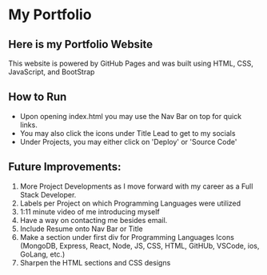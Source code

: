 # My Portfolio
## Here is my Portfolio Website
This website is powered by GitHub Pages
and was built using HTML, CSS, JavaScript, and BootStrap

## How to Run
- Upon opening index.html you may use the Nav Bar on top for quick links.
- You may also click the icons under Title Lead to get to my socials
- Under Projects, you may either click on 'Deploy' or 'Source Code'


## Future Improvements: 
1. More Project Developments as I move forward with my career as a Full Stack Developer. 
2. Labels per Project on which Programming Languages were utilized
3. 1:11 minute video of me introducing myself
4. Have a way on contacting me besides email.
5. Include Resume onto Nav Bar or Title
6. Make a section under first div for Programming Languages Icons (MongoDB, Express, React, Node, JS, CSS, HTML, GitHUb, VSCode, ios, GoLang, etc.)
7. Sharpen the HTML sections and CSS designs
